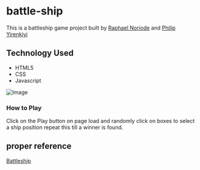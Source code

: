 # battle-ship

This is a battleship game project built by [Raphael Noriode](https://github.com/Oghenebrume50) and [Philip Yirenkiyi](https://github.com/pwilson77)

## Technology Used
- HTML5
- CSS
- Javascript

![Image]('../assets/img/11.png')

### How to Play 
Click on the Play button on page load and randomly click on boxes to select a ship position repeat this till a winner is found.

## proper reference 
[Battleship](https://en.wikipedia.org/wiki/Battleship_(game))